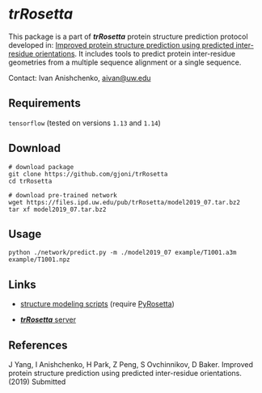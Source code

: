 # *trRosetta*
This package is a part of ***trRosetta*** protein structure prediction protocol developed in: [Improved protein structure prediction using predicted inter-residue orientations](). It includes tools to predict protein inter-residue geometries from a multiple sequence alignment or a single sequence.


Contact: Ivan Anishchenko, aivan@uw.edu


## Requirements
```tensorflow``` (tested on versions ```1.13``` and ```1.14```)

## Download

```
# download package
git clone https://github.com/gjoni/trRosetta
cd trRosetta

# download pre-trained network
wget https://files.ipd.uw.edu/pub/trRosetta/model2019_07.tar.bz2
tar xf model2019_07.tar.bz2
```

## Usage
```
python ./network/predict.py -m ./model2019_07 example/T1001.a3m example/T1001.npz
```

## Links

* [structure modeling scripts](http://yanglab.nankai.edu.cn/trRosetta/download/) (require [PyRosetta](http://www.pyrosetta.org/))

* [***trRosetta*** server](http://yanglab.nankai.edu.cn/trRosetta/)


## References
J Yang, I Anishchenko, H Park, Z Peng, S Ovchinnikov, D Baker. Improved protein structure prediction using predicted inter-residue orientations. (2019) Submitted 
